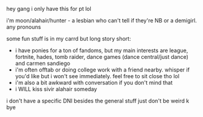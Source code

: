 hey gang i only have this for pt lol

i'm moon/alahair/hunter - a lesbian who can't tell if they're NB or a demigirl. any pronouns

some fun stuff is in my carrd but long story short:
- i have ponies for a ton of fandoms, but my main interests are league, fortnite, hades, tomb raider, dance games (dance central/just dance) and carmen sandiego
- i'm often offtab or doing college work with a friend nearby. whisper if you'd like but i won't see immediately. feel free to sit close tho lol
- i'm also a bit awkward with conversation if you don't mind that
- i WILL kiss sivir alahair someday

i don't have a specific DNI besides the general stuff just don't be weird k bye
